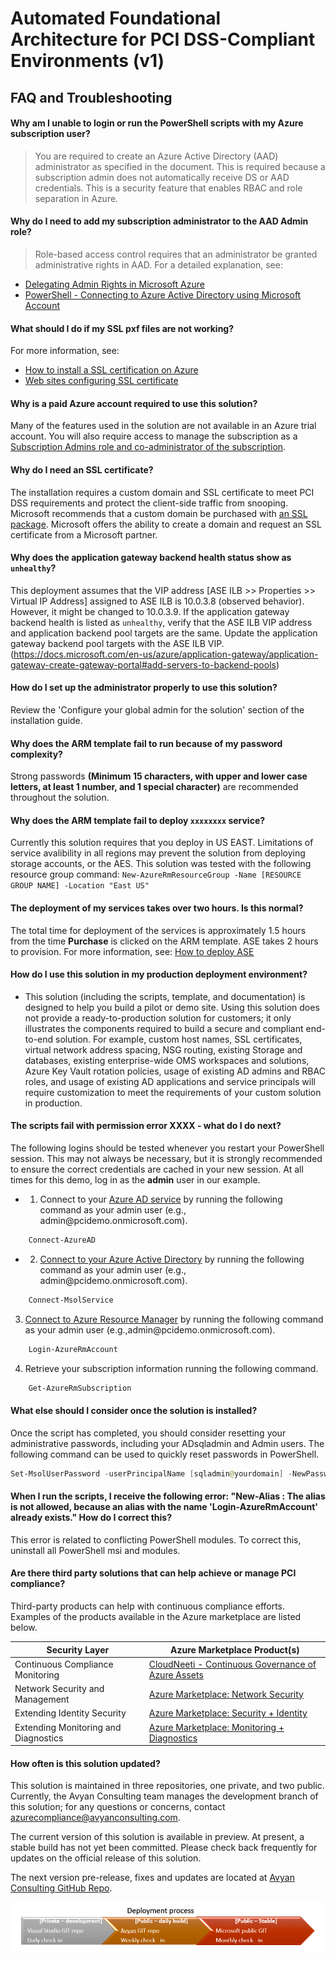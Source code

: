 # Automated Foundational Architecture for PCI DSS-Compliant Environments (v1)  

## FAQ and Troubleshooting

#### Why am I unable to login or run the PowerShell scripts with my Azure subscription user? 
> You are required to create an Azure Active Directory (AAD) administrator as specified in the document. This is required because a subscription admin does not automatically receive DS or AAD credentials. This is a security feature that enables RBAC and role separation in Azure.
#### Why do I need to add my subscription administrator to the AAD Admin role?
>Role-based access control requires that an administrator be granted administrative rights in AAD. For a detailed explanation, see:
- [Delegating Admin Rights in Microsoft Azure](https://www.petri.com/delegating-admin-rights-in-microsoft-azure)
- [PowerShell - Connecting to Azure Active Directory using Microsoft Account](http://stackoverflow.com/questions/29485364/powershell-connecting-to-azure-active-directory-using-microsoft-account)
#### What should I do if my SSL pxf files are not working?
For more information, see:
- [How to install a SSL certification on Azure](https://www.ssl.com/how-to/install-a-ssl-certificate-on-a-microsoft-azure-web-appwebsite-and-cloud-service/)
- [Web sites configuring SSL certificate](https://docs.microsoft.com/en-us/azure/app-service-web/web-sites-configure-ssl-certificate)
#### Why is a paid Azure account required to use this solution?
Many of the features used in the solution are not available in an Azure trial account. You will also require access to manage the subscription as a [Subscription Admins role and co-administrator of the subscription](https://docs.microsoft.com/en-us/azure/active-directory/active-directory-assign-admin-roles#global-administrator).
#### Why do I need an SSL certificate?
The installation requires a custom domain and SSL certificate to meet PCI DSS requirements and protect the client-side traffic from snooping. Microsoft recommends that a custom domain be purchased with [an SSL package](https://d.docs.live.net/7b2b5032e10686e1/Azure%20Compliance/PCI%20DSS%20quickstart/1.%09https:/docs.microsoft.com/en-us/azure/app-service-web/web-sites-purchase-ssl-web-site).
Microsoft offers the ability to create a domain and request an SSL certificate from a Microsoft partner.
#### Why does the application gateway backend health status show as `unhealthy`?
This deployment assumes that the VIP address [ASE ILB >> Properties >> Virtual IP Address] assigned to ASE ILB is 10.0.3.8 (observed behavior). However, it might be changed to 10.0.3.9. If the application gateway backend health is listed as `unhealthy`, verify that the ASE ILB VIP address and application backend pool targets are the same. Update the application gateway backend pool targets with the ASE ILB VIP. (https://docs.microsoft.com/en-us/azure/application-gateway/application-gateway-create-gateway-portal#add-servers-to-backend-pools)
#### How do I set up the administrator properly to use this solution?
Review the 'Configure your global admin for the solution' section of the installation guide.
#### Why does the ARM template fail to run because of my password complexity?
Strong passwords **(Minimum 15 characters, with upper and lower case letters, at least 1 number, and 1 special character)** are recommended throughout the solution.
#### Why does the ARM template fail to deploy `xxxxxxxx` service?
Currently this solution requires that you deploy in US EAST. Limitations of service avalibility in all regions may prevent the solution from deploying storage accounts, or the AES. This solution was tested with the following resource group command: `New-AzureRmResourceGroup -Name [RESOURCE GROUP NAME] -Location "East US"`
#### The deployment of my services takes over two hours. Is this normal?
The total time for deployment of the services is approximately 1.5 hours from the time **Purchase** is clicked on the ARM template. ASE takes 2 hours to provision. For more information, see: [How to deploy ASE](http://www.bizbert.com/bizbert/2016/01/07/AppServiceEnvironmentsHowToDeployAPIAppsToAVirtualNetwork.aspx)
#### How do I use this solution in my production deployment environment?
- This solution (including the scripts, template, and documentation) is designed to help you build a pilot or demo site. Using this solution does not provide a ready-to-production solution for customers; it only illustrates the components required to build a secure and compliant end-to-end solution. For example, custom host names, SSL certificates, virtual network address spacing, NSG routing, existing Storage and databases, existing enterprise-wide OMS workspaces and solutions, Azure Key Vault rotation policies, usage of existing AD admins and RBAC roles, and usage of existing AD applications and service principals will require customization to meet the requirements of your custom solution in production.
#### The scripts fail with permission error XXXX - what do I do next?
The following logins should be tested whenever you restart your PowerShell session. This may not always be necessary, but it is strongly recommended to ensure the correct credentials are cached in your new session. At all times for this demo, log in as the **admin** user in our example.  
- 1. Connect to your [Azure AD service](https://docs.microsoft.com/en-us/powershell/module/azuread/connect-azuread?view=azureadps-2.0)  by running the following command as your admin user (e.g., admin\@pcidemo.onmicrosoft.com).
```powershell
    Connect-AzureAD
```
- 2. [Connect to your Azure Active Directory](https://docs.microsoft.com/en-us/powershell/module/msonline/connect-msolservice?view=azureadps-1.0) by running the following command as your admin user (e.g., admin\@pcidemo.onmicrosoft.com).
```powershell
    Connect-MsolService
```
3.  [Connect to Azure Resource Manager](https://msdn.microsoft.com/en-us/library/mt125356.aspx) by running the following command as your admin user (e.g.,admin\@pcidemo.onmicrosoft.com).
```powershell
    Login-AzureRmAccount
```
4.  Retrieve your subscription information running the following command.
```powershell
    Get-AzureRmSubscription
```

#### What else should I consider once the solution is installed?
Once the script has completed, you should consider resetting your administrative passwords, including your ADsqladmin and Admin users. The following command can be used to quickly reset passwords in PowerShell. 

```powershell
Set-MsolUserPassword -userPrincipalName [sqladmin@yourdomain] -NewPassword [NEWPASSWORD] -ForceChangePassword $false
```

#### When I run the scripts, I receive the following error: "New-Alias : The alias is not allowed, because an alias with the name 'Login-AzureRmAccount' already exists."  How do I correct this?
This error is related to conflicting PowerShell modules. To correct this, uninstall all PowerShell msi and modules. 

#### Are there third party solutions that can help achieve or manage PCI compliance?
Third-party products can help with continuous compliance efforts. Examples of the products available in the Azure marketplace are listed below.

| Security Layer | Azure Marketplace Product(s) |
| --- | --- |
| Continuous Compliance Monitoring | [CloudNeeti - Continuous Governance of Azure Assets](https://azuremarketplace.microsoft.com/en-us/marketplace/apps/cloudneeti.cloudneeti_enterpise?tab=Overview) |
| Network Security and Management | [Azure Marketplace: Network Security](https://azuremarketplace.microsoft.com/en-us/marketplace/apps/category/networking?page=1)        |
| Extending Identity Security | [Azure Marketplace: Security + Identity](https://azuremarketplace.microsoft.com/en-us/marketplace/apps/category/security-identity?page=1) |
| Extending Monitoring and Diagnostics 	| [Azure Marketplace: Monitoring + Diagnostics](https://azuremarketplace.microsoft.com/en-us/marketplace/apps/category/monitoring-management?page=1&subcategories=monitoring-diagnostics) |

 #### How often is this solution updated? 

This solution is maintained in three repositories, one private, and two public. Currently, the Avyan Consulting team manages the development branch of this solution; for any questions or concerns, contact azurecompliance@avyanconsulting.com.

The current version of this solution is available in preview. At present, a stable build has not yet been committed. Please check back frequently for updates on the official release of this solution.

The next version pre-release, fixes and updates are located at [Avyan Consulting GitHub Repo](https://github.com/AvyanConsultingCorp/pci-paas-webapp-ase-sqldb-appgateway-keyvault-oms/).


![](images/deploy.png)
